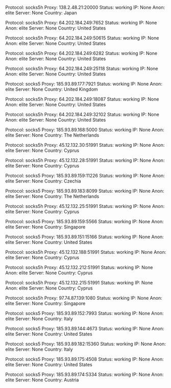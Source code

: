 Protocol: socks5h
Proxy: 138.2.48.21:20000
Status: working
IP: None
Anon: elite
Server: None
Country: Japan

Protocol: socks5h
Proxy: 64.202.184.249:7652
Status: working
IP: None
Anon: elite
Server: None
Country: United States

Protocol: socks5h
Proxy: 64.202.184.249:50615
Status: working
IP: None
Anon: elite
Server: None
Country: United States

Protocol: socks5h
Proxy: 64.202.184.249:6282
Status: working
IP: None
Anon: elite
Server: None
Country: United States

Protocol: socks5h
Proxy: 64.202.184.249:25118
Status: working
IP: None
Anon: elite
Server: None
Country: United States

Protocol: socks5
Proxy: 185.93.89.177:7921
Status: working
IP: None
Anon: elite
Server: None
Country: United Kingdom

Protocol: socks5h
Proxy: 64.202.184.249:18087
Status: working
IP: None
Anon: elite
Server: None
Country: United States

Protocol: socks5h
Proxy: 64.202.184.249:32102
Status: working
IP: None
Anon: elite
Server: None
Country: United States

Protocol: socks5
Proxy: 185.93.89.168:5000
Status: working
IP: None
Anon: elite
Server: None
Country: The Netherlands

Protocol: socks5h
Proxy: 45.12.132.30:51991
Status: working
IP: None
Anon: elite
Server: None
Country: Cyprus

Protocol: socks5h
Proxy: 45.12.132.28:51991
Status: working
IP: None
Anon: elite
Server: None
Country: Cyprus

Protocol: socks5
Proxy: 185.93.89.159:11226
Status: working
IP: None
Anon: elite
Server: None
Country: Czechia

Protocol: socks5
Proxy: 185.93.89.183:8099
Status: working
IP: None
Anon: elite
Server: None
Country: The Netherlands

Protocol: socks5h
Proxy: 45.12.132.25:51991
Status: working
IP: None
Anon: elite
Server: None
Country: Cyprus

Protocol: socks5
Proxy: 185.93.89.159:5566
Status: working
IP: None
Anon: elite
Server: None
Country: Singapore

Protocol: socks5
Proxy: 185.93.89.151:15166
Status: working
IP: None
Anon: elite
Server: None
Country: United States

Protocol: socks5h
Proxy: 45.12.132.188:51991
Status: working
IP: None
Anon: elite
Server: None
Country: Cyprus

Protocol: socks5h
Proxy: 45.12.132.212:51991
Status: working
IP: None
Anon: elite
Server: None
Country: Cyprus

Protocol: socks5h
Proxy: 45.12.132.215:51991
Status: working
IP: None
Anon: elite
Server: None
Country: Cyprus

Protocol: socks5h
Proxy: 97.74.87.139:1080
Status: working
IP: None
Anon: elite
Server: None
Country: Singapore

Protocol: socks5
Proxy: 185.93.89.152:7993
Status: working
IP: None
Anon: elite
Server: None
Country: Italy

Protocol: socks5
Proxy: 185.93.89.144:4673
Status: working
IP: None
Anon: elite
Server: None
Country: United States

Protocol: socks5
Proxy: 185.93.89.182:15360
Status: working
IP: None
Anon: elite
Server: None
Country: Italy

Protocol: socks5
Proxy: 185.93.89.175:4508
Status: working
IP: None
Anon: elite
Server: None
Country: United States

Protocol: socks5
Proxy: 185.93.89.174:5334
Status: working
IP: None
Anon: elite
Server: None
Country: Austria

